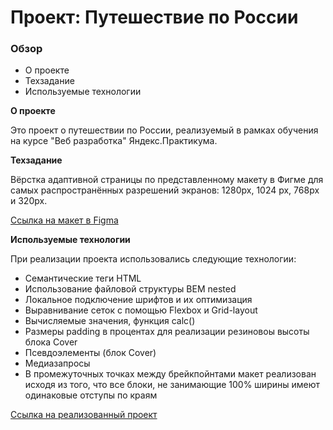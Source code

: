 # Проект: Путешествие по России

### Обзор

- О проекте
- Техзадание
- Используемые технологии

**О проекте**

Это проект о путешествии по России, реализуемый в рамках обучения на курсе "Веб разработка" Яндекс.Практикума.

**Техзадание**

Вёрстка адаптивной страницы по представленному макету в Фигме для самых распространённых разрешений экранов: 1280px, 1024 px, 768px и 320px.

[Ссылка на макет в Figma](https://www.figma.com/file/5S2WSbEFL6awjVWJ0NWL8Q/Sprint-3_-Russia-_-desktop-mobile?node-id=28503%3A0)

**Используемые технологии**

При реализации проекта использовались следующие технологии:

- Семантические теги HTML
- Использование файловой структуры BEM nested
- Локальное подключение шрифтов и их оптимизация
- Выравнивание сеток с помощью Flexbox и Grid-layout
- Вычисляемые значения, функция calc()
- Размеры padding в процентах для реализации резиновоы высоты блока Cover
- Псевдоэлементы (блок Cover)
- Медиазапросы
- В промежуточных точках между брейкпойнтами макет реализован исходя из того, что все блоки, не занимающие 100% ширины имеют одинаковые отступы по краям

[Ссылка на реализованный проект](https://gkorolev-art.github.io/arround-russia/)
